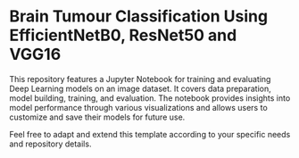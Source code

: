 # Brain Tumour Classification Using EfficientNetB0, ResNet50 and VGG16

This repository features a Jupyter Notebook for training and evaluating Deep Learning models on an image dataset. It covers data preparation, model building, training, and evaluation. The notebook provides insights into model performance through various visualizations and allows users to customize and save their models for future use.

Feel free to adapt and extend this template according to your specific needs and repository details.
